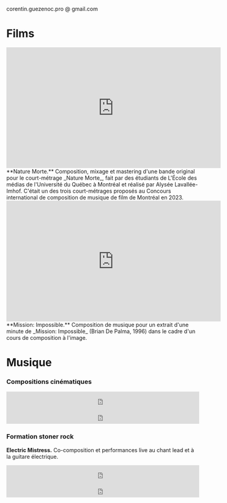 corentin.guezenoc.pro @ gmail.com

Films
===============

<iframe width="560" height="315" src="https://www.youtube.com/embed/SuQhiPg3ZGM?si=L4fwppv21GYdYidH" title="YouTube video player" frameborder="0" allow="accelerometer; autoplay; clipboard-write; encrypted-media; gyroscope; picture-in-picture; web-share" allowfullscreen></iframe>
**Nature Morte.** Composition, mixage et mastering d'une bande original pour le court-métrage _Nature Morte_, fait par des étudiants de L'École des médias de l'Université du Québec à Montréal et réalisé par Alysée Lavallée-Imhof. C'était un des trois court-métrages proposés au Concours international de composition de musique de film de Montréal en 2023.

<iframe width="560" height="315" src="https://www.youtube.com/embed/TrBZLZkrKeM?si=GON3qfJH_KawiF82" title="YouTube video player" frameborder="0" allow="accelerometer; autoplay; clipboard-write; encrypted-media; gyroscope; picture-in-picture; web-share" allowfullscreen></iframe>
**Mission: Impossible.** Composition de musique pour un extrait d'une minute de _Mission: Impossible_ (Brian De Palma, 1996) dans le cadre d'un cours de composition à l'image. 

Musique
===============

### Compositions cinématiques

<iframe style="border: 0; width: 100%; height: 42px;" src="https://bandcamp.com/EmbeddedPlayer/track=3126806736/size=small/bgcol=ffffff/linkcol=0687f5/transparent=true/" seamless><a href="https://corentinguezenoc.bandcamp.com/track/tenaro">Tenaro by Corentin Guezenoc - Composer</a></iframe>

<iframe style="border: 0; width: 100%; height: 42px;" src="https://bandcamp.com/EmbeddedPlayer/track=469402474/size=small/bgcol=ffffff/linkcol=0687f5/transparent=true/" seamless><a href="https://corentinguezenoc.bandcamp.com/track/byzance">Byzance by Corentin Guezenoc - Composer</a></iframe>

### Formation stoner rock

**Electric Mistress.** Co-composition et performances live au chant lead et à la guitare électrique.

<iframe style="border: 0; width: 100%; height: 42px;" src="https://bandcamp.com/EmbeddedPlayer/album=2648831662/size=small/bgcol=ffffff/linkcol=0687f5/transparent=true/" seamless><a href="https://electricmistresstheband.bandcamp.com/album/mind-trip-ep">Mind Trip EP by Electric Mistress</a></iframe>

<iframe style="border: 0; width: 100%; height: 42px;" src="https://bandcamp.com/EmbeddedPlayer/album=432190692/size=small/bgcol=ffffff/linkcol=0687f5/transparent=true/" seamless><a href="https://electricmistresstheband.bandcamp.com/album/electric-mistress-ep">Electric Mistress EP by Electric Mistress</a></iframe>

